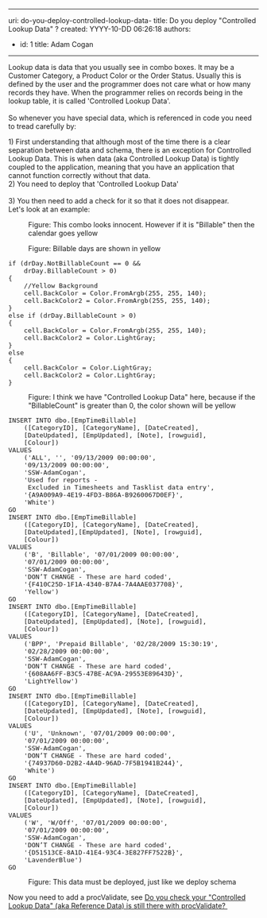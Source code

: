 

---
uri: do-you-deploy-controlled-lookup-data-
title: Do you deploy "Controlled Lookup Data" ?
created: YYYY-10-DD 06:26:18
authors:
  - id: 1
    title: Adam Cogan
---




<span class='intro'> Lookup data is data that you usually see in combo boxes. It may be a Customer Category, a Product Color or the Order Status. Usually this is defined by the user and the programmer does not care what or how many records they have. When the programmer relies on records being in the lookup table, it is called 'Controlled Lookup Data'. <br>
<br>
So whenever you have special data,&#160;which is referenced in code you need to tread carefully by&#58; 
 </span>


  <p style="margin&#58;0cm 0cm 0pt;">1) First understanding that although most of the time there is a clear separation between data and schema, there is an exception for Controlled Lookup Data. This is when data (aka Controlled Lookup Data) is tightly coupled to the&#160;application, meaning that you have an application that cannot function correctly without that data.</p>
<p style="margin&#58;0cm 0cm 0pt;">2) You need to deploy that 'Controlled Lookup Data'<br>
<br>
3) You then need to add a check for it so that it does not disappear. </p>
<p style="margin&#58;0cm 0cm 0pt;">Let's look at an example&#58;</p>
<dl class="image">
    <dt><img alt="" src="/PublishingImages/TimeProDropDown.png" /> </dt>
    <dd>Figure&#58; This combo looks innocent. However if it is &quot;Billable&quot; then the calendar goes yellow </dd>
</dl>
<dl class="image">
    <dt><img alt="" src="/PublishingImages/TimeProCalendar.png" /> </dt>
    <dd>Figure&#58;&#160;Billable days are shown in yellow </dd>
</dl>
<dl class="image">
    <dt><font class="ms-rteCustom-CodeArea" size="+0">
    <pre>if (drDay.NotBillableCount == 0 &amp;&amp; 
    drDay.BillableCount &gt; 0)
&#123;
    //Yellow Background
    cell.BackColor = Color.FromArgb(255, 255, 140);
    cell.BackColor2 = Color.FromArgb(255, 255, 140);
&#125;
else if (drDay.BillableCount &gt; 0)
&#123;
    cell.BackColor = Color.FromArgb(255, 255, 140);
    cell.BackColor2 = Color.LightGray;
&#125;
else
&#123;
    cell.BackColor = Color.LightGray;
    cell.BackColor2 = Color.LightGray;
&#125;
</pre>
    </font></dt>
    <dd>Figure&#58; I think we have &quot;Controlled Lookup Data&quot; here, because if the &quot;BillableCount&quot; is greater than 0, the color shown will be yellow </dd>
</dl>
<dl class="image">
    <dt><font class="ms-rteCustom-CodeArea" size="+0">
    <pre>INSERT INTO dbo.[EmpTimeBillable] 
    ([CategoryID], [CategoryName], [DateCreated], 
    [DateUpdated], [EmpUpdated], [Note], [rowguid], 
    [Colour]) 
VALUES 
    ('ALL', '', '09/13/2009 00&#58;00&#58;00', 
    '09/13/2009 00&#58;00&#58;00', 
    'SSW-AdamCogan', 
    'Used for reports - 
     Excluded in Timesheets and Tasklist data entry', 
    '&#123;A9A009A9-4E19-4FD3-B86A-B9260067D0EF&#125;', 
    'White')
GO
INSERT INTO dbo.[EmpTimeBillable] 
    ([CategoryID], [CategoryName], [DateCreated], 
    [DateUpdated],[EmpUpdated], [Note], [rowguid], 
    [Colour]) 
VALUES 
    ('B', 'Billable', '07/01/2009 00&#58;00&#58;00', 
    '07/01/2009 00&#58;00&#58;00', 
    'SSW-AdamCogan', 
    'DON’T CHANGE - These are hard coded', 
    '&#123;F410C25D-1F1A-4340-B7A4-7A4AAE037708&#125;', 
    'Yellow')
GO
INSERT INTO dbo.[EmpTimeBillable] 
    ([CategoryID], [CategoryName], [DateCreated], 
    [DateUpdated], [EmpUpdated], [Note], [rowguid], 
    [Colour]) 
VALUES 
    ('BPP', 'Prepaid Billable', '02/28/2009 15&#58;30&#58;19', 
    '02/28/2009 00&#58;00&#58;00', 
    'SSW-AdamCogan', 
    'DON’T CHANGE - These are hard coded', 
    '&#123;608AA6FF-B3C5-47BE-AC9A-29553E89643D&#125;', 
    'LightYellow')
GO
INSERT INTO dbo.[EmpTimeBillable] 
    ([CategoryID], [CategoryName], [DateCreated], 
    [DateUpdated], [EmpUpdated], [Note], [rowguid], 
    [Colour]) 
VALUES 
    ('U', 'Unknown', '07/01/2009 00&#58;00&#58;00', 
    '07/01/2009 00&#58;00&#58;00', 
    'SSW-AdamCogan', 
    'DON’T CHANGE - These are hard coded', 
    '&#123;74937D60-D2B2-4A4D-96AD-7F5B1941B244&#125;', 
    'White')
GO
INSERT INTO dbo.[EmpTimeBillable] 
    ([CategoryID], [CategoryName], [DateCreated], 
    [DateUpdated], [EmpUpdated], [Note], [rowguid], 
    [Colour]) 
VALUES 
    ('W', 'W/Off', '07/01/2009 00&#58;00&#58;00', 
    '07/01/2009 00&#58;00&#58;00', 
    'SSW-AdamCogan', 
    'DON’T CHANGE - These are hard coded', 
    '&#123;D51513CE-8A1D-41E4-93C4-3E827FF7522B&#125;', 
    'LavenderBlue')
GO
</pre>
    </font></dt>
    <dd>Figure&#58; This data must be deployed, just like we deploy schema </dd>
</dl>
Now you need&#160;to add a&#160;procValidate, see <a href="/Pages/DoYouCheckYourLookupDataAkaReferenceDataIsStillThereWithProcValidate.aspx">Do you check your &quot;Controlled Lookup Data&quot; (aka Reference Data) is still there with procValidate?&#160;</a> 



